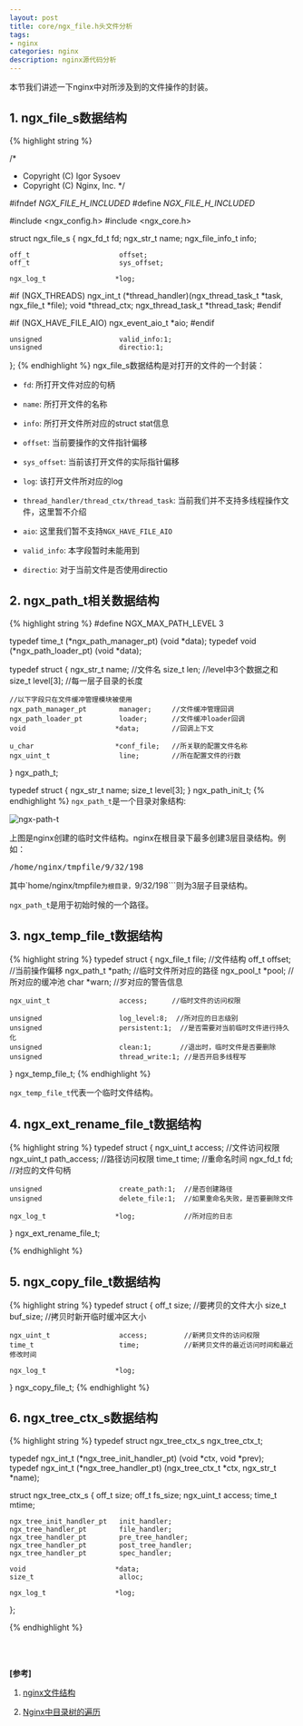 ```yaml
---
layout: post
title: core/ngx_file.h头文件分析
tags:
- nginx
categories: nginx
description: nginx源代码分析
---
```



本节我们讲述一下nginx中对所涉及到的文件操作的封装。


<!-- more -->

## 1. ngx_file_s数据结构
{% highlight string %}

/*
 * Copyright (C) Igor Sysoev
 * Copyright (C) Nginx, Inc.
 */


#ifndef _NGX_FILE_H_INCLUDED_
#define _NGX_FILE_H_INCLUDED_


#include <ngx_config.h>
#include <ngx_core.h>


struct ngx_file_s {
    ngx_fd_t                   fd;
    ngx_str_t                  name;
    ngx_file_info_t            info;

    off_t                      offset;
    off_t                      sys_offset;

    ngx_log_t                 *log;

#if (NGX_THREADS)
    ngx_int_t                (*thread_handler)(ngx_thread_task_t *task,
                                               ngx_file_t *file);
    void                      *thread_ctx;
    ngx_thread_task_t         *thread_task;
#endif

#if (NGX_HAVE_FILE_AIO)
    ngx_event_aio_t           *aio;
#endif

    unsigned                   valid_info:1;
    unsigned                   directio:1;
};
{% endhighlight %}
ngx_file_s数据结构是对打开的文件的一个封装：

* ```fd```: 所打开文件对应的句柄

* ```name```: 所打开文件的名称

* ```info```: 所打开文件所对应的struct stat信息

* ```offset```: 当前要操作的文件指针偏移

* ```sys_offset```: 当前该打开文件的实际指针偏移

* ```log```: 该打开文件所对应的log

* ```thread_handler/thread_ctx/thread_task```: 当前我们并不支持多线程操作文件，这里暂不介绍

* ```aio```: 这里我们暂不支持```NGX_HAVE_FILE_AIO```

* ```valid_info```: 本字段暂时未能用到

* ```directio```: 对于当前文件是否使用directio

## 2. ngx_path_t相关数据结构
{% highlight string %}
#define NGX_MAX_PATH_LEVEL  3


typedef time_t (*ngx_path_manager_pt) (void *data);
typedef void (*ngx_path_loader_pt) (void *data);


typedef struct {
    ngx_str_t                  name;        //文件名
    size_t                     len;         //level中3个数据之和
    size_t                     level[3];    //每一层子目录的长度

    //以下字段只在文件缓冲管理模块被使用
    ngx_path_manager_pt        manager;     //文件缓冲管理回调     
    ngx_path_loader_pt         loader;      //文件缓冲loader回调
    void                      *data;        //回调上下文

    u_char                    *conf_file;   //所关联的配置文件名称
    ngx_uint_t                 line;        //所在配置文件的行数
} ngx_path_t;


typedef struct {
    ngx_str_t                  name;
    size_t                     level[3];
} ngx_path_init_t;
{% endhighlight %}
```ngx_path_t```是一个目录对象结构:

![ngx-path-t](https://ivanzz1001.github.io/records/assets/img/nginx/ngx_path_t.jpg)

上图是nginx创建的临时文件结构。nginx在根目录下最多创建3层目录结构。例如：
<pre>
/home/nginx/tmpfile/9/32/198
</pre>
其中`home/nginx/tmpfile```为根目录，```9/32/198```则为3层子目录结构。

```ngx_path_t```是用于初始时候的一个路径。

## 3. ngx_temp_file_t数据结构
{% highlight string %}
typedef struct {
    ngx_file_t                 file;        //文件结构
    off_t                      offset;      //当前操作偏移
    ngx_path_t                *path;        //临时文件所对应的路径
    ngx_pool_t                *pool;        //所对应的缓冲池
    char                      *warn;        //岁对应的警告信息

    ngx_uint_t                 access;      //临时文件的访问权限

    unsigned                   log_level:8;  //所对应的日志级别
    unsigned                   persistent:1;  //是否需要对当前临时文件进行持久化
    unsigned                   clean:1;       //退出时，临时文件是否要删除
    unsigned                   thread_write:1; //是否开启多线程写
} ngx_temp_file_t;
{% endhighlight %}

```ngx_temp_file_t```代表一个临时文件结构。

## 4. ngx_ext_rename_file_t数据结构
{% highlight string %}
typedef struct {
    ngx_uint_t                 access;        //文件访问权限
    ngx_uint_t                 path_access;   //路径访问权限
    time_t                     time;          //重命名时间
    ngx_fd_t                   fd;            //对应的文件句柄

    unsigned                   create_path:1;  //是否创建路径
    unsigned                   delete_file:1;  //如果重命名失败，是否要删除文件

    ngx_log_t                 *log;            //所对应的日志
} ngx_ext_rename_file_t;

{% endhighlight %}

## 5. ngx_copy_file_t数据结构
{% highlight string %}
typedef struct {
    off_t                      size;           //要拷贝的文件大小
    size_t                     buf_size;       //拷贝时新开临时缓冲区大小

    ngx_uint_t                 access;         //新拷贝文件的访问权限
    time_t                     time;           //新拷贝文件的最近访问时间和最近修改时间

    ngx_log_t                 *log;
} ngx_copy_file_t;
{% endhighlight %}


## 6. ngx_tree_ctx_s数据结构
{% highlight string %}
typedef struct ngx_tree_ctx_s  ngx_tree_ctx_t;

typedef ngx_int_t (*ngx_tree_init_handler_pt) (void *ctx, void *prev);
typedef ngx_int_t (*ngx_tree_handler_pt) (ngx_tree_ctx_t *ctx, ngx_str_t *name);

struct ngx_tree_ctx_s {
    off_t                      size;
    off_t                      fs_size;
    ngx_uint_t                 access;
    time_t                     mtime;

    ngx_tree_init_handler_pt   init_handler;
    ngx_tree_handler_pt        file_handler;
    ngx_tree_handler_pt        pre_tree_handler;
    ngx_tree_handler_pt        post_tree_handler;
    ngx_tree_handler_pt        spec_handler;

    void                      *data;
    size_t                     alloc;

    ngx_log_t                 *log;
};

{% endhighlight %}

<br />
<br />

**[参考]**

1. [nginx文件结构](https://blog.csdn.net/apelife/article/details/53043275)

2. [Nginx中目录树的遍历](https://blog.csdn.net/weiyuefei/article/details/38313663)

<br />
<br />
<br />

